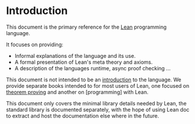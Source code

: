 # Introduction

This document is the primary reference for the [Lean](http://leanprover.github.io/)
programming language.

It focuses on providing:
- Informal explanations of the language and its use.
- A formal presentation of Lean's meta theory and axioms.
- A description of the languages runtime, async proof checking ...

This document is not intended to be an
[introduction](https://leanprover.github.io/introduction_to_lean) to the language.
We provide separate books intended to for most users of Lean, one focused on
[theorem proving](https://leanprover.github.io/theorem_proving_in_lean) and
another on [programming] with Lean.

This document only covers the minimal library details needed by Lean,
the standard library is documented separately, with the hope of using
Lean doc to extract and host the documentation else where in the future.


